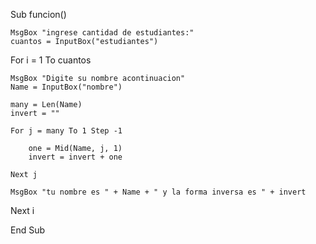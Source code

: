 Sub funcion()

    MsgBox "ingrese cantidad de estudiantes:"
    cuantos = InputBox("estudiantes")

For i = 1 To cuantos

    MsgBox "Digite su nombre acontinuacion"
    Name = InputBox("nombre")
    
    many = Len(Name)
    invert = ""
    
    For j = many To 1 Step -1
        
        one = Mid(Name, j, 1)
        invert = invert + one
    
    Next j
    
    MsgBox "tu nombre es " + Name + " y la forma inversa es " + invert
    
Next i

End Sub

